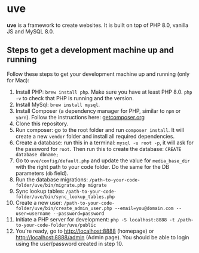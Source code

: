 # uve

**uve** is a framework to create websites. It is built on top of PHP 8.0, vanilla JS and MySQL 8.0.

## Steps to get a development machine up and running

Follow these steps to get your development machine up and running (only for Mac):

1. Install PHP: `brew install php`. Make sure you have at least PHP 8.0. `php -v` to check that PHP is running and the version.
2. Install MySql: `brew install mysql`.
3. Install Composer (a dependency manager for PHP, similar to `npm` or `yarn`). Follow the instructions here: [getcomposer.org](https://getcomposer.org/)
4. Clone this repository.
5. Run composer: go to the root folder and run `composer install`. It will create a new `vendor` folder and install all required dependencies.
6. Create a database: run this in a terminal: `mysql -u root -p`, it will ask for the password for `root`. Then run this to create the database: `CREATE database dbname;`
7. Go to `uve/config/default.php` and update the value for `media_base_dir` with the right path to your code folder. Do the same for the DB parameters (`db` field).
8. Run the database migrations: `/path-to-your-code-folder/uve/bin/migrate.php migrate`
9. Sync lookup tables: `/path-to-your-code-folder/uve/bin/sync_lookup_tables.php`
10. Create a new user: `/path-to-your-code-folder/uve/bin/create_admin_user.php --email=you@domain.com --user=username --password=password`
11. Initiate a PHP server for development: `php -S localhost:8888 -t /path-to-your-code-folder/uve/public`
12. You're ready, go to [http://localhost:8888](http://localhost:8888) (homepage) or [http://localhost:8888/admin](http://localhost:8888/admin) (Admin page). You should be able to login using the user/password created in step 10.

